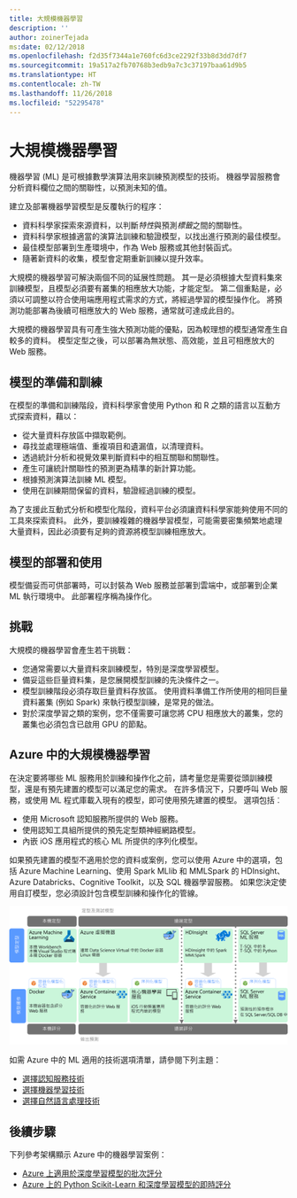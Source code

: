 ```yaml
---
title: 大規模機器學習
description: ''
author: zoinerTejada
ms:date: 02/12/2018
ms.openlocfilehash: f2d35f7344a1e760fc6d3ce2292f33b8d3dd7df7
ms.sourcegitcommit: 19a517a2fb70768b3edb9a7c3c37197baa61d9b5
ms.translationtype: HT
ms.contentlocale: zh-TW
ms.lasthandoff: 11/26/2018
ms.locfileid: "52295478"
---
```

# <a name="machine-learning-at-scale"></a>大規模機器學習

機器學習 (ML) 是可根據數學演算法用來訓練預測模型的技術。 機器學習服務會分析資料欄位之間的關聯性，以預測未知的值。

建立及部署機器學習模型是反覆執行的程序：

* 資料科學家探索來源資料，以判斷*特性*與預測*標籤*之間的關聯性。
* 資料科學家根據適當的演算法訓練和驗證模型，以找出進行預測的最佳模型。
* 最佳模型部署到生產環境中，作為 Web 服務或其他封裝函式。
* 隨著新資料的收集，模型會定期重新訓練以提升效率。

大規模的機器學習可解決兩個不同的延展性問題。 其一是必須根據大型資料集來訓練模型，且模型必須要有叢集的相應放大功能，才能定型。 第二個重點是，必須以可調整以符合使用端應用程式需求的方式，將經過學習的模型操作化。 將預測功能部署為後續可相應放大的 Web 服務，通常就可達成此目的。

大規模的機器學習具有可產生強大預測功能的優點，因為較理想的模型通常產生自較多的資料。 模型定型之後，可以部署為無狀態、高效能，並且可相應放大的 Web 服務。 

## <a name="model-preparation-and-training"></a>模型的準備和訓練

在模型的準備和訓練階段，資料科學家會使用 Python 和 R 之類的語言以互動方式探索資料，藉以：

* 從大量資料存放區中擷取範例。
* 尋找並處理極端值、重複項目和遺漏值，以清理資料。
* 透過統計分析和視覺效果判斷資料中的相互關聯和關聯性。
* 產生可讓統計關聯性的預測更為精準的新計算功能。
* 根據預測演算法訓練 ML 模型。
* 使用在訓練期間保留的資料，驗證經過訓練的模型。

為了支援此互動式分析和模型化階段，資料平台必須讓資料科學家能夠使用不同的工具來探索資料。 此外，要訓練複雜的機器學習模型，可能需要密集頻繁地處理大量資料，因此必須要有足夠的資源將模型訓練相應放大。

## <a name="model-deployment-and-consumption"></a>模型的部署和使用

模型備妥而可供部署時，可以封裝為 Web 服務並部署到雲端中，或部署到企業 ML 執行環境中。 此部署程序稱為操作化。

## <a name="challenges"></a>挑戰

大規模的機器學習會產生若干挑戰：

- 您通常需要以大量資料來訓練模型，特別是深度學習模型。
- 備妥這些巨量資料集，是您展開模型訓練的先決條件之一。
- 模型訓練階段必須存取巨量資料存放區。 使用資料準備工作所使用的相同巨量資料叢集 (例如 Spark) 來執行模型訓練，是常見的做法。 
- 對於深度學習之類的案例，您不僅需要可讓您將 CPU 相應放大的叢集，您的叢集也必須包含已啟用 GPU 的節點。

## <a name="machine-learning-at-scale-in-azure"></a>Azure 中的大規模機器學習

在決定要將哪些 ML 服務用於訓練和操作化之前，請考量您是需要從頭訓練模型，還是有預先建置的模型可以滿足您的需求。 在許多情況下，只要呼叫 Web 服務，或使用 ML 程式庫載入現有的模型，即可使用預先建置的模型。 選項包括︰ 

- 使用 Microsoft 認知服務所提供的 Web 服務。
- 使用認知工具組所提供的預先定型類神經網路模型。
- 內嵌 iOS 應用程式的核心 ML 所提供的序列化模型。 

如果預先建置的模型不適用於您的資料或案例，您可以使用 Azure 中的選項，包括 Azure Machine Learning、使用 Spark MLlib 和 MMLSpark 的 HDInsight、Azure Databricks、Cognitive Toolkit，以及 SQL 機器學習服務。 如果您決定使用自訂模型，您必須設計包含模型訓練和操作化的管線。 

![Azure 中的模型選項](./images/machine-learning-model-training-and-deployment.png)

如需 Azure 中的 ML 適用的技術選項清單，請參閱下列主題：

- [選擇認知服務技術](../technology-choices/cognitive-services.md)
- [選擇機器學習技術](../technology-choices/data-science-and-machine-learning.md)
- [選擇自然語言處理技術](../technology-choices/natural-language-processing.md)

## <a name="next-steps"></a>後續步驟

下列參考架構顯示 Azure 中的機器學習案例：

- [Azure 上適用於深度學習模型的批次評分](../../reference-architectures/ai/batch-scoring-deep-learning.md)
- [Azure 上的 Python Scikit-Learn 和深度學習模型的即時評分](../../reference-architectures/ai/realtime-scoring-python.md)